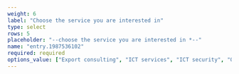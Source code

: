 ```yaml
---
weight: 6
label: "Choose the service you are interested in"
type: select
rows: 5
placeholder: "--choose the service you are interested in *--"
name: "entry.1987536102"
required: required
options_value: ["Export consulting", "ICT services", "ICT security", "Office rental"]
---
```

